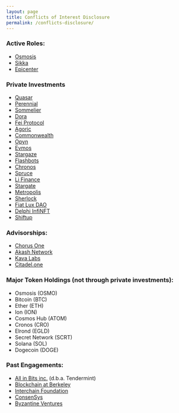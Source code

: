 ```yaml
---
layout: page
title: Conflicts of Interest Disclosure
permalink: /conflicts-disclosure/
---
```


### Active Roles:
- [Osmosis](http://osmosis.zone/)
- [Sikka](https://www.sikka.tech/)
- [Epicenter](https://epicenter.tv/about/)

### Private Investments
- [Quasar](https://www.quasar.fi/)
- [Perennial](https://perennial.finance/)
- [Sommelier](https://www.sommelier.finance/)
- [Dora](https://ondora.xyz/)
- [Fei Protocol](https://fei.money/)
- [Agoric](http://agoric.org/)
- [Commonwealth](https://commonwealth.im/)
- [Opyn](https://opyn.co/)
- [Evmos](https://evmos.org/)
- [Stargaze](https://stargaze.zone/)
- [Flashbots](https://flashbots.net/)
- [Chronos](https://chronos.fi)
- [Spruce](https://www.spruceid.com/)
- [Li Finance](https://li.fi/)
- [Stargate](https://stargate.finance/)
- [Metropolis](https://www.metropolis.space/)
- [Sherlock](https://www.sherlock.xyz/)
- [Fiat Lux DAO](https://fiatlux.mirror.xyz)
- [Delphi InfiNFT](https://syndicate.io/syndicate/delphi_infinft)
- [Shiftup](https://shiftup.tech)

### Advisorships:
- [Chorus One](https://www.chorus.one/about/)
- [Akash Network](https://akash.network/)
- [Kava Labs](https://www.kava.io/)
- [Citadel.one](https://citadel.one/)

### Major Token Holdings (not through private investments):
- Osmosis (OSMO)
- Bitcoin (BTC)
- Ether (ETH)
- Ion (ION)
- Cosmos Hub (ATOM)
- Cronos (CRO)
- Elrond (EGLD)
- Secret Network (SCRT)
- Solana (SOL)
- Dogecoin (DOGE)

### Past Engagements:
- [All in Bits inc.](https://tendermint.com/about) (d.b.a. Tendermint)
- [Blockchain at Berkeley](https://blockchain.berkeley.edu/)
- [Interchain Foundation](https://interchain.io/)
- [ConsenSys](https://consensys.net/)
- [Byzantine Ventures](https://byzantine.ventures/)

